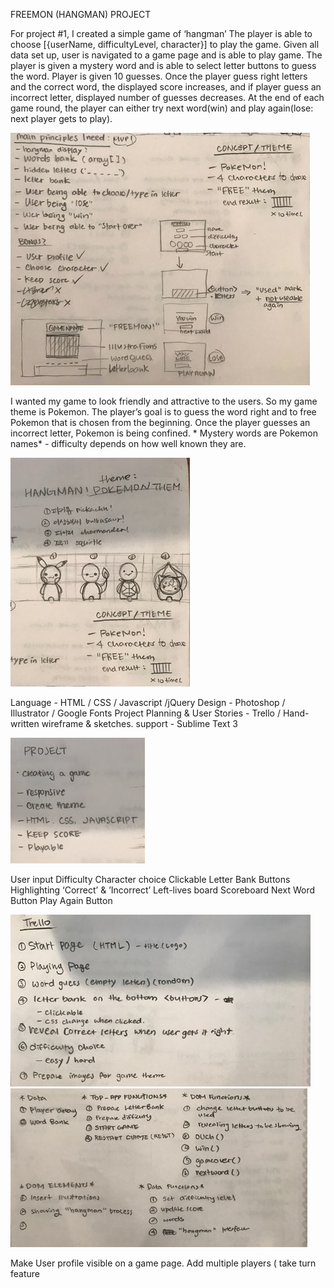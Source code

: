 FREEMON (HANGMAN) PROJECT

<BRIEF>
For project #1, I created a simple game of ‘hangman’
The player is able to choose [{userName, difficultyLevel, character}] to play the game. Given all data set up, user is navigated to a game page and is able to play game. The player is given a mystery word and is able to select letter buttons to guess the word. Player is given 10 guesses. Once the player guess right letters and the correct word, the displayed score increases, and if player guess an incorrect letter, displayed number of guesses decreases. At the end of each game round, the player can either try next word(win) and play again(lose: next player gets to play).

![](Wireframes.JPG?raw=true)


<THEME>
I wanted my game to look friendly and attractive to the users. So my game theme is Pokemon. The player’s goal is to guess the word right and to free Pokemon that is chosen from the beginning. Once the player guesses an incorrect letter, Pokemon is being confined.
* Mystery words are Pokemon names*
- difficulty depends on how well known they are.

![](DesignProcess.JPG?raw=true)


<TECHNOLOGIES USED>
Language - HTML / CSS / Javascript /jQuery
Design - Photoshop / Illustrator / Google Fonts
Project Planning & User Stories - Trello / Hand-written wireframe & sketches.
support - Sublime Text 3

![](InitialPlan.JPG?raw=true)


<FEATURES>
User input
Difficulty
Character choice
Clickable Letter Bank Buttons
Highlighting ‘Correct’ & ’Incorrect’
Left-lives board
Scoreboard
Next Word Button
Play Again Button

![](TrelloPlan.JPG?raw=true)
![](FunctionsPlan.JPG?raw=true)


<FUTURE DEVELOPMENT>
Make User profile visible on a game page.
Add multiple players ( take turn feature 